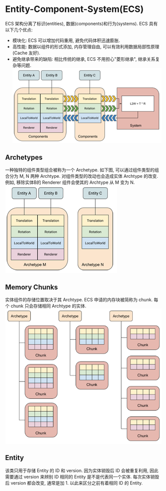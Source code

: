 # Entity-Component-System(ECS)
ECS 架构分离了标识(entities), 数据(components)和行为(systems). ECS 具有以下几个优点:  
- 模块化: ECS 可以增加代码重用, 避免代码体积迅速膨胀.
- 高性能: 数据以组件的形式添加, 内存管理自由, 可以有效利用数据局部性原理(Cache 友好).
- 避免继承带来的缺陷: 相比传统的继承, ECS 不用担心"菱形继承", 继承关系复杂等问题.
![Figure-0 Concept](assets/ECSBlock.png)  

## Archetypes
一种独特的组件类型组合被称为一个 Archetype. 如下图, 可以通过组件类型的组合分为 M, N 两种 Archtype. 对组件类型的改动也会造成实体 Archtype 的改变. 例如, 移除实体B的 Renderer 组件会使其的 Archtype 从 M 变为 N.  
![Figure-1 Archtype](assets/Archetype.png)  

## Memory Chunks
实体组件的存储位置取决于其 Archtype. ECS 申请的内存块被简称为 chunk. 每个 chunk 只会存储相同 Archtype 的实体.  
![Figure-2 Chunk](assets/ArchetypeChunk.png)  

## Entity
该类只用于存储 Entity 的 ID 和 version. 因为实体销毁后 ID 会被重复利用, 因此需要通过 version 来辨别 ID 相同的 Entity 是不是代表同一个实体. 每次实体销毁后 version 都会改变, 通常是加 1. 以此来区分之前有着相同 ID 的 Entity.
